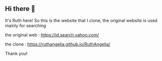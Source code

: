 ## Hi there 👋

It's Ruth here! So this is the website that I clone, the original website is used mainly for searching 

the original web : https://id.search.yahoo.com/

the clone : https://ruthangelia.github.io/RuthAngelia/

Thank you!
